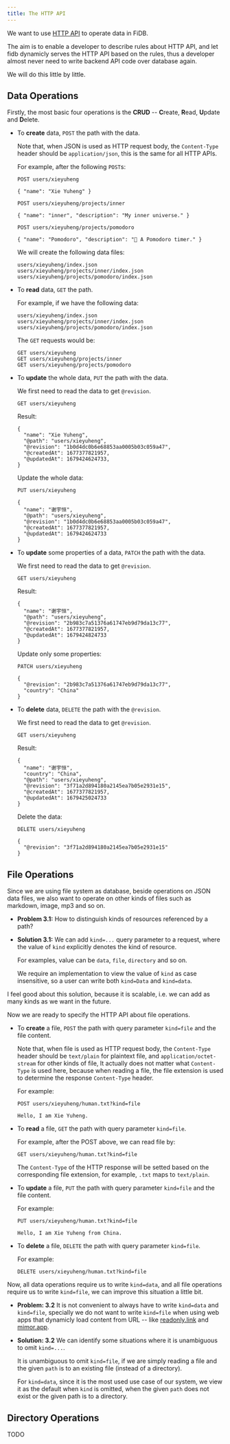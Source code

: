 ```yaml
---
title: The HTTP API
---
```


We want to use [HTTP API](https://www.rfc-editor.org/rfc/rfc9110) to operate data in FiDB.

The aim is to enable a developer to describe rules about HTTP API,
and let fidb dynamicly serves the HTTP API based on the rules,
thus a developer almost never need to write backend API code over database again.

We will do this little by little.

## Data Operations

Firstly, the most basic four operations is the **CRUD**
-- **C**reate, **R**ead, **U**pdate and **D**elete.

- To **create** data, `POST` the path with the data.

  Note that, when JSON is used as HTTP request body,
  the `Content-Type` header should be `application/json`,
  this is the same for all HTTP APIs.

  For example, after the following `POST`s:

  ```
  POST users/xieyuheng

  { "name": "Xie Yuheng" }

  POST users/xieyuheng/projects/inner

  { "name": "inner", "description": "My inner universe." }

  POST users/xieyuheng/projects/pomodoro

  { "name": "Pomodoro", "description": "🍅 A Pomodoro timer." }
  ```

  We will create the following data files:

  ```
  users/xieyuheng/index.json
  users/xieyuheng/projects/inner/index.json
  users/xieyuheng/projects/pomodoro/index.json
  ```

- To **read** data, `GET` the path.

  For example, if we have the following data:

  ```
  users/xieyuheng/index.json
  users/xieyuheng/projects/inner/index.json
  users/xieyuheng/projects/pomodoro/index.json
  ```

  The `GET` requests would be:

  ```
  GET users/xieyuheng
  GET users/xieyuheng/projects/inner
  GET users/xieyuheng/projects/pomodoro
  ```

- To **update** the whole data, `PUT` the path with the data.

  We first need to read the data to get `@revision`.

  ```
  GET users/xieyuheng
  ```

  Result:

  ```
  {
    "name": "Xie Yuheng",
    "@path": "users/xieyuheng",
    "@revision": "1b0d4dc0b6e68853aa0005b03c059a47",
    "@createdAt": 1677377821957,
    "@updatedAt": 1679424624733,
  }
  ```

  Update the whole data:

  ```
  PUT users/xieyuheng

  {
    "name": "谢宇恒",
    "@path": "users/xieyuheng",
    "@revision": "1b0d4dc0b6e68853aa0005b03c059a47",
    "@createdAt": 1677377821957,
    "@updatedAt": 1679424624733
  }
  ```

- To **update** some properties of a data, `PATCH` the path with the data.

  We first need to read the data to get `@revision`.

  ```
  GET users/xieyuheng
  ```

  Result:

  ```
  {
    "name": "谢宇恒",
    "@path": "users/xieyuheng",
    "@revision": "2b983c7a51376a61747eb9d79da13c77",
    "@createdAt": 1677377821957,
    "@updatedAt": 1679424824733
  }
  ```

  Update only some properties:

  ```
  PATCH users/xieyuheng

  {
    "@revision": "2b983c7a51376a61747eb9d79da13c77",
    "country": "China"
  }
  ```

- To **delete** data, `DELETE` the path with the `@revision`.

  We first need to read the data to get `@revision`.

  ```
  GET users/xieyuheng
  ```

  Result:

  ```
  {
    "name": "谢宇恒",
    "country": "China",
    "@path": "users/xieyuheng",
    "@revision": "3f71a2d894180a2145ea7b05e2931e15",
    "@createdAt": 1677377821957,
    "@updatedAt": 1679425024733
  }
  ```

  Delete the data:

  ```
  DELETE users/xieyuheng

  {
    "@revision": "3f71a2d894180a2145ea7b05e2931e15"
  }
  ```

## File Operations

Since we are using file system as database,
beside operations on JSON data files,
we also want to operate on other kinds of files
such as markdown, image, mp3 and so on.

- **Problem 3.1:** How to distinguish kinds of resources referenced by a path?

- **Solution 3.1:** We can add `kind=...` query parameter to a request,
  where the value of `kind` explicitly denotes the kind of resource.

  For examples, value can be `data`, `file`, `directory` and so on.

  We require an implementation to view the value of `kind` as case insensitive,
  so a user can write both `kind=Data` and `kind=data`.

I feel good about this solution,
because it is scalable,
i.e. we can add as many kinds as we want in the future.

Now we are ready to specify the HTTP API about file operations.

- To **create** a file, `POST` the path with query parameter `kind=file` and the file content.

  Note that, when file is used as HTTP request body,
  the `Content-Type` header should be `text/plain` for plaintext file,
  and `application/octet-stream` for other kinds of file,
  It actually does not matter what `Content-Type` is used here,
  because when reading a file, the file extension is used
  to determine the response `Content-Type` header.

  For example:

  ```
  POST users/xieyuheng/human.txt?kind=file

  Hello, I am Xie Yuheng.
  ```

- To **read** a file, `GET` the path with query parameter `kind=file`.

  For example, after the POST above, we can read file by:

  ```
  GET users/xieyuheng/human.txt?kind=file
  ```

  The `Content-Type` of the HTTP response will be setted
  based on the corresponding file extension,
  for example, `.txt` maps to `text/plain`.

- To **update** a file, `PUT` the path with query parameter `kind=file` and the file content.

  For example:

  ```
  PUT users/xieyuheng/human.txt?kind=file

  Hello, I am Xie Yuheng from China.
  ```

- To **delete** a file, `DELETE` the path with query parameter `kind=file`.

  For example:

  ```
  DELETE users/xieyuheng/human.txt?kind=file
  ```

Now, all data operations require us to write `kind=data`,
and all file operations require us to write `kind=file`,
we can improve this situation a little bit.

- **Problem: 3.2** It is not convenient to always have to write
  `kind=data` and `kind=file`,
  specially we do not want to write `kind=file`
  when using web apps that dynamicly load content from URL
  -- like [readonly.link](https://readonly.link) and [mimor.app](https://mimor.app).

- **Solution: 3.2** We can identify some situations
  where it is unambiguous to omit `kind=...`.

  It is unambiguous to omit `kind=file`,
  if we are simply reading a file and the given `path`
  is to an existing file (instead of a directory).

  For `kind=data`, since it is the most used use case of our system,
  we view it as the default when `kind` is omitted,
  when the given `path` does not exist or the given path is to a directory.

## Directory Operations

TODO

